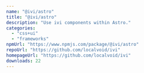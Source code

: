 ```yaml
---
name: "@ivi/astro"
title: "@ivi/astro"
description: "Use ivi components within Astro."
categories:
  - "css+ui"
  - "frameworks"
npmUrl: "https://www.npmjs.com/package/@ivi/astro"
repoUrl: "https://github.com/localvoid/ivi"
homepageUrl: "https://github.com/localvoid/ivi"
downloads: 22
---
```

